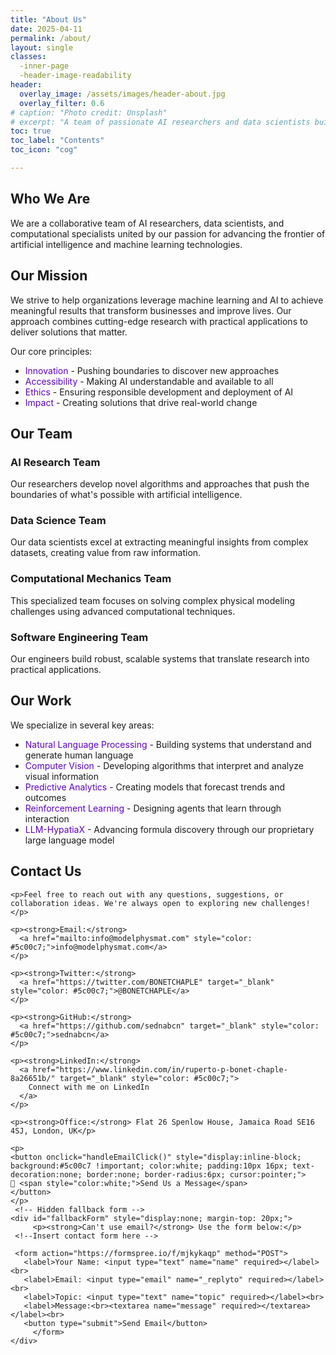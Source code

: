 ```yaml
---
title: "About Us"
date: 2025-04-11
permalink: /about/
layout: single
classes:
  -inner-page
  -header-image-readability
header:	
  overlay_image: /assets/images/header-about.jpg
  overlay_filter: 0.6
# caption: "Photo credit: Unsplash"
# excerpt: "A team of passionate AI researchers and data scientists building tomorrow's solutions."  
toc: true
toc_label: "Contents"
toc_icon: "cog"

---
```


## Who We Are

<div class="intro-section">

We are a collaborative team of AI researchers, data scientists, and computational specialists united by our passion for advancing the frontier of artificial intelligence and machine learning technologies.

</div>

## Our Mission

We strive to help organizations leverage machine learning and AI to achieve meaningful results that transform businesses and improve lives. Our approach combines cutting-edge research with practical applications to deliver solutions that matter.

Our core principles:

- <span style="color:#5c00c7;">Innovation</span> - Pushing boundaries to discover new approaches
- <span style="color:#5c00c7;">Accessibility</span> - Making AI understandable and available to all
- <span style="color:#5c00c7;">Ethics</span> - Ensuring responsible development and deployment of AI
- <span style="color:#5c00c7;">Impact</span> - Creating solutions that drive real-world change

## Our Team

<div class="team-members">

  <div class="profile-section">
   <div class="profile-details">
    <h3>AI Research Team</h3>
    <p class="ai-description">Our researchers develop novel algorithms and approaches that push the boundaries of what's possible with artificial intelligence.</p>
   </div>
  </div>
  
  <div class="profile-section">
   <div class="profile-details">
    <h3>Data Science Team</h3>
    <p class="ai-description">Our data scientists excel at extracting meaningful insights from complex datasets, creating value from raw information.</p>
    </div>
  </div>
  
  <div class="profile-section">
   <div class="profile-details">
    <h3>Computational Mechanics Team</h3>
    <p class="ai-description">This specialized team focuses on solving complex physical modeling challenges using advanced computational techniques.</p>
    </div>
  </div>
  
  <div class="profile-section">
   <div class="profile-details">
    <h3>Software Engineering Team</h3>
    <p class="ai-description">Our engineers build robust, scalable systems that translate research into practical applications.</p>
    </div>
  </div>
</div>

## Our Work

We specialize in several key areas:

- <span style="color:#5c00c7;">Natural Language Processing</span> - Building systems that understand and generate human language
- <span style="color:#5c00c7;">Computer Vision</span> - Developing algorithms that interpret and analyze visual information
- <span style="color:#5c00c7;">Predictive Analytics</span> - Creating models that forecast trends and outcomes
- <span style="color:#5c00c7;">Reinforcement Learning</span> - Designing agents that learn through interaction
- <span style="color:#5c00c7;">LLM-HypatiaX</span> - Advancing formula discovery through our proprietary large language model


## Contact Us

<div class="profile-section">
  <div class="profile-details">

    <p>Feel free to reach out with any questions, suggestions, or collaboration ideas. We're always open to exploring new challenges!</p>

    <p><strong>Email:</strong> 
      <a href="mailto:info@modelphysmat.com" style="color: #5c00c7;">info@modelphysmat.com</a>
    </p>

    <p><strong>Twitter:</strong> 
      <a href="https://twitter.com/BONETCHAPLE" target="_blank" style="color: #5c00c7;">@BONETCHAPLE</a>
    </p>

    <p><strong>GitHub:</strong> 
      <a href="https://github.com/sednabcn" target="_blank" style="color: #5c00c7;">sednabcn</a>
    </p>

    <p><strong>LinkedIn:</strong> 
      <a href="https://www.linkedin.com/in/ruperto-p-bonet-chaple-8a26651b/" target="_blank" style="color: #5c00c7;">
        Connect with me on LinkedIn
      </a>
    </p>

    <p><strong>Office:</strong> Flat 26 Spenlow House, Jamaica Road SE16 4SJ, London, UK</p>

    <p>
    <button onclick="handleEmailClick()" style="display:inline-block; background:#5c00c7 !important; color:white; padding:10px 16px; text-decoration:none; border:none; border-radius:6px; cursor:pointer;">
    📧 <span style="color:white;">Send Us a Message</span>
    </button>
    </p>
     <!-- Hidden fallback form -->
    <div id="fallbackForm" style="display:none; margin-top: 20px;">
    	 <p><strong>Can't use email?</strong> Use the form below:</p>
	 <!--Insert contact form here -->

	 <form action="https://formspree.io/f/mjkykaqp" method="POST">
  	   <label>Your Name: <input type="text" name="name" required></label><br>
  	   <label>Email: <input type="email" name="_replyto" required></label><br>
  	   <label>Topic: <input type="text" name="topic" required></label><br>
  	   <label>Message:<br><textarea name="message" required></textarea></label><br>
  	   <button type="submit">Send Email</button>
         </form>
    </div>
  </div>
</div>

<script src="{{ '/assets/js/email-toggle.js' | relative_url }}"></script>
